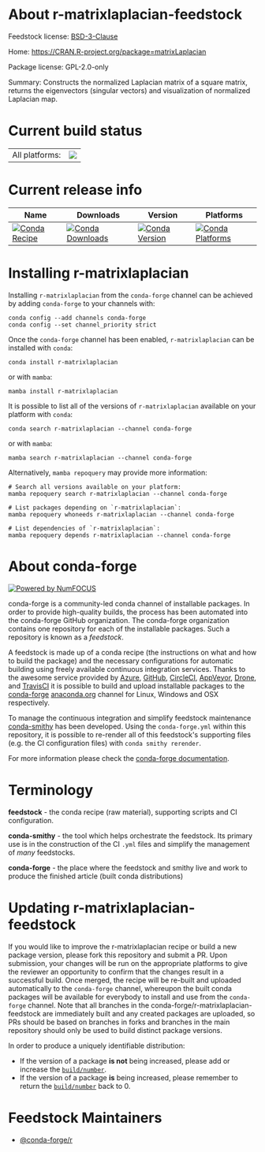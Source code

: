 About r-matrixlaplacian-feedstock
=================================

Feedstock license: [BSD-3-Clause](https://github.com/conda-forge/r-matrixlaplacian-feedstock/blob/main/LICENSE.txt)

Home: https://CRAN.R-project.org/package=matrixLaplacian

Package license: GPL-2.0-only

Summary: Constructs the normalized Laplacian matrix of a square matrix, returns the eigenvectors (singular vectors) and visualization of normalized Laplacian map.

Current build status
====================


<table><tr><td>All platforms:</td>
    <td>
      <a href="https://dev.azure.com/conda-forge/feedstock-builds/_build/latest?definitionId=17897&branchName=main">
        <img src="https://dev.azure.com/conda-forge/feedstock-builds/_apis/build/status/r-matrixlaplacian-feedstock?branchName=main">
      </a>
    </td>
  </tr>
</table>

Current release info
====================

| Name | Downloads | Version | Platforms |
| --- | --- | --- | --- |
| [![Conda Recipe](https://img.shields.io/badge/recipe-r--matrixlaplacian-green.svg)](https://anaconda.org/conda-forge/r-matrixlaplacian) | [![Conda Downloads](https://img.shields.io/conda/dn/conda-forge/r-matrixlaplacian.svg)](https://anaconda.org/conda-forge/r-matrixlaplacian) | [![Conda Version](https://img.shields.io/conda/vn/conda-forge/r-matrixlaplacian.svg)](https://anaconda.org/conda-forge/r-matrixlaplacian) | [![Conda Platforms](https://img.shields.io/conda/pn/conda-forge/r-matrixlaplacian.svg)](https://anaconda.org/conda-forge/r-matrixlaplacian) |

Installing r-matrixlaplacian
============================

Installing `r-matrixlaplacian` from the `conda-forge` channel can be achieved by adding `conda-forge` to your channels with:

```
conda config --add channels conda-forge
conda config --set channel_priority strict
```

Once the `conda-forge` channel has been enabled, `r-matrixlaplacian` can be installed with `conda`:

```
conda install r-matrixlaplacian
```

or with `mamba`:

```
mamba install r-matrixlaplacian
```

It is possible to list all of the versions of `r-matrixlaplacian` available on your platform with `conda`:

```
conda search r-matrixlaplacian --channel conda-forge
```

or with `mamba`:

```
mamba search r-matrixlaplacian --channel conda-forge
```

Alternatively, `mamba repoquery` may provide more information:

```
# Search all versions available on your platform:
mamba repoquery search r-matrixlaplacian --channel conda-forge

# List packages depending on `r-matrixlaplacian`:
mamba repoquery whoneeds r-matrixlaplacian --channel conda-forge

# List dependencies of `r-matrixlaplacian`:
mamba repoquery depends r-matrixlaplacian --channel conda-forge
```


About conda-forge
=================

[![Powered by
NumFOCUS](https://img.shields.io/badge/powered%20by-NumFOCUS-orange.svg?style=flat&colorA=E1523D&colorB=007D8A)](https://numfocus.org)

conda-forge is a community-led conda channel of installable packages.
In order to provide high-quality builds, the process has been automated into the
conda-forge GitHub organization. The conda-forge organization contains one repository
for each of the installable packages. Such a repository is known as a *feedstock*.

A feedstock is made up of a conda recipe (the instructions on what and how to build
the package) and the necessary configurations for automatic building using freely
available continuous integration services. Thanks to the awesome service provided by
[Azure](https://azure.microsoft.com/en-us/services/devops/), [GitHub](https://github.com/),
[CircleCI](https://circleci.com/), [AppVeyor](https://www.appveyor.com/),
[Drone](https://cloud.drone.io/welcome), and [TravisCI](https://travis-ci.com/)
it is possible to build and upload installable packages to the
[conda-forge](https://anaconda.org/conda-forge) [anaconda.org](https://anaconda.org/)
channel for Linux, Windows and OSX respectively.

To manage the continuous integration and simplify feedstock maintenance
[conda-smithy](https://github.com/conda-forge/conda-smithy) has been developed.
Using the ``conda-forge.yml`` within this repository, it is possible to re-render all of
this feedstock's supporting files (e.g. the CI configuration files) with ``conda smithy rerender``.

For more information please check the [conda-forge documentation](https://conda-forge.org/docs/).

Terminology
===========

**feedstock** - the conda recipe (raw material), supporting scripts and CI configuration.

**conda-smithy** - the tool which helps orchestrate the feedstock.
                   Its primary use is in the construction of the CI ``.yml`` files
                   and simplify the management of *many* feedstocks.

**conda-forge** - the place where the feedstock and smithy live and work to
                  produce the finished article (built conda distributions)


Updating r-matrixlaplacian-feedstock
====================================

If you would like to improve the r-matrixlaplacian recipe or build a new
package version, please fork this repository and submit a PR. Upon submission,
your changes will be run on the appropriate platforms to give the reviewer an
opportunity to confirm that the changes result in a successful build. Once
merged, the recipe will be re-built and uploaded automatically to the
`conda-forge` channel, whereupon the built conda packages will be available for
everybody to install and use from the `conda-forge` channel.
Note that all branches in the conda-forge/r-matrixlaplacian-feedstock are
immediately built and any created packages are uploaded, so PRs should be based
on branches in forks and branches in the main repository should only be used to
build distinct package versions.

In order to produce a uniquely identifiable distribution:
 * If the version of a package **is not** being increased, please add or increase
   the [``build/number``](https://docs.conda.io/projects/conda-build/en/latest/resources/define-metadata.html#build-number-and-string).
 * If the version of a package **is** being increased, please remember to return
   the [``build/number``](https://docs.conda.io/projects/conda-build/en/latest/resources/define-metadata.html#build-number-and-string)
   back to 0.

Feedstock Maintainers
=====================

* [@conda-forge/r](https://github.com/conda-forge/r/)

